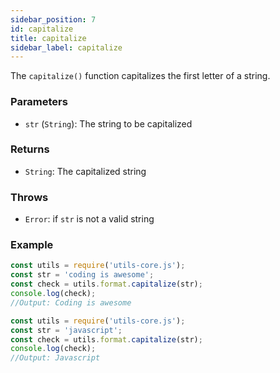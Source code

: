 ```yaml
---
sidebar_position: 7
id: capitalize
title: capitalize
sidebar_label: capitalize
---
```


The `capitalize()` function capitalizes the first letter of a string.
### Parameters

- `str` (`String`): The string to be capitalized

### Returns

- `String`: The capitalized string

### Throws

- `Error`: if `str` is not a valid string

### Example

```js
const utils = require('utils-core.js');
const str = 'coding is awesome';
const check = utils.format.capitalize(str);
console.log(check);
//Output: Coding is awesome
```
```js
const utils = require('utils-core.js');
const str = 'javascript';
const check = utils.format.capitalize(str);
console.log(check);
//Output: Javascript
```
